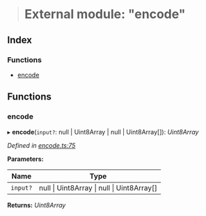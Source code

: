 > # External module: "encode"

## Index

### Functions

* [encode](_encode_.md#encode)

## Functions

###  encode

▸ **encode**(`input?`: null | Uint8Array | null | Uint8Array[]): *Uint8Array*

*Defined in [encode.ts:75](https://github.com/polkadot-js/common/blob/22e76c1/packages/trie-codec/src/encode.ts#L75)*

**Parameters:**

Name | Type |
------ | ------ |
`input?` | null \| Uint8Array \| null \| Uint8Array[] |

**Returns:** *Uint8Array*